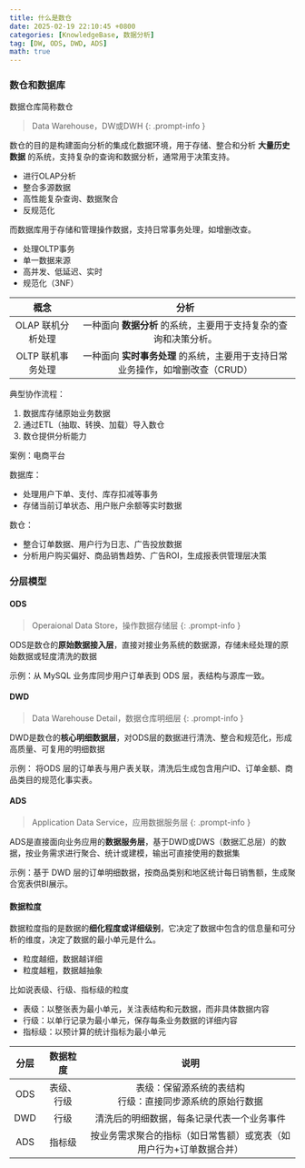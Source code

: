 ```yaml
---
title: 什么是数仓
date: 2025-02-19 22:10:45 +0800
categories: [KnowledgeBase, 数据分析]
tag: [DW, ODS, DWD, ADS]
math: true
---
```



### 数仓和数据库

数据仓库简称数仓

> Data Warehouse，DW或DWH
{: .prompt-info }

数仓的目的是构建面向分析的集成化数据环境，用于存储、整合和分析 **大量历史数据** 的系统，支持复杂的查询和数据分析，通常用于决策支持。
- 进行OLAP分析
- 整合多源数据
- 高性能复杂查询、数据聚合
- 反规范化


而数据库用于存储和管理操作数据，支持日常事务处理，如增删改查。
- 处理OLTP事务
- 单一数据来源
- 高并发、低延迟、实时
- 规范化（3NF）


|     概念      |                      分析                      |
| :---------: | :------------------------------------------: |
| OLAP 联机分析处理 |     一种面向 **数据分析** 的系统，主要用于支持复杂的查询和决策分析。      |
| OLTP 联机事务处理 | 一种面向 **实时事务处理** 的系统，主要用于支持日常业务操作，如增删改查（CRUD） |


典型协作流程：
1. 数据库存储原始业务数据
2. 通过ETL（抽取、转换、加载）导入数仓
3. 数仓提供分析能力

案例：电商平台

数据库：
- 处理用户下单、支付、库存扣减等事务
- 存储当前订单状态、用户账户余额等实时数据

数仓：
- 整合订单数据、用户行为日志、广告投放数据
- 分析用户购买偏好、商品销售趋势、广告ROI，生成报表供管理层决策


### 分层模型

#### ODS

> Operaional Data Store，操作数据存储层
{: .prompt-info }

ODS是数仓的**原始数据接入层**，直接对接业务系统的数据源，存储未经处理的原始数据或轻度清洗的数据

示例：从 MySQL 业务库同步用户订单表到 ODS 层，表结构与源库一致。
#### DWD

> Data Warehouse Detail，数据仓库明细层
{: .prompt-info }

DWD是数仓的**核心明细数据层**，对ODS层的数据进行清洗、整合和规范化，形成高质量、可复用的明细数据

示例： 将ODS 层的订单表与用户表关联，清洗后生成包含用户ID、订单金额、商品类目的规范化事实表。
#### ADS

> Application Data Service，应用数据服务层
{: .prompt-info }

ADS是直接面向业务应用的**数据服务层**，基于DWD或DWS（数据汇总层）的数据，按业务需求进行聚合、统计或建模，输出可直接使用的数据集

示例：基于 DWD 层的订单明细数据，按商品类别和地区统计每日销售额，生成聚合宽表供BI展示。


#### 数据粒度

数据粒度指的是数据的**细化程度或详细级别**，它决定了数据中包含的信息量和可分析的维度，决定了数据的最小单元是什么。
- 粒度越细，数据越详细
- 粒度越粗，数据越抽象

比如说表级、行级、指标级的粒度
- 表级：以整张表为最小单元，关注表结构和元数据，而非具体数据内容
- 行级：以单行记录为最小单元，保存每条业务数据的详细内容
- 指标级：以预计算的统计指标为最小单元

| 分层  | 数据粒度  |                 说明                 |
| :-: | :---: | :--------------------------------: |
| ODS | 表级、行级 |  表级：保留源系统的表结构<br>行级：直接同步源系统的原始行数据  |
| DWD |  行级   |       清洗后的明细数据，每条记录代表一个业务事件        |
| ADS |  指标级  | 按业务需求聚合的指标（如日常售额）或宽表（如用户行为+订单数据合并） |
